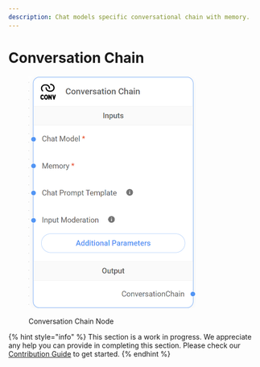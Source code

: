 ```yaml
---
description: Chat models specific conversational chain with memory.
---
```


# Conversation Chain

<figure><img src="../../../.gitbook/assets/image (30).png" alt="" width="332"><figcaption><p>Conversation Chain Node</p></figcaption></figure>

{% hint style="info" %}
This section is a work in progress. We appreciate any help you can provide in completing this section. Please check our [Contribution Guide](../../../CONTRIBUTING.md) to get started.
{% endhint %}

